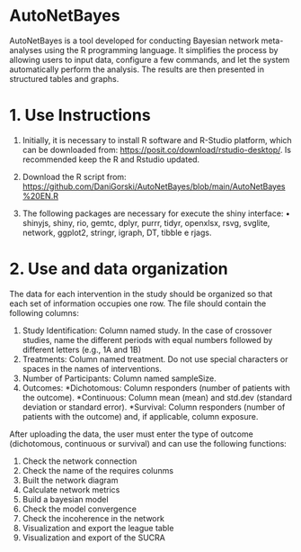 # AutoNetBayes
AutoNetBayes is a tool developed for conducting Bayesian network meta-analyses using the R programming language. It simplifies the process by allowing users to input data, configure a few commands, and let the system automatically perform the analysis. The results are then presented in structured tables and graphs.

# 1. Use Instructions
1. Initially, it is necessary to install R software and R-Studio platform, which can be downloaded from: https://posit.co/download/rstudio-desktop/. Is recommended keep the R and Rstudio updated.
   
2. Download the R script from: https://github.com/DaniGorski/AutoNetBayes/blob/main/AutoNetBayes%20EN.R

3. The following packages are necessary for execute the shiny interface:
 •	shinyjs, shiny, rio, gemtc, dplyr, purrr, tidyr, openxlsx, rsvg, svglite, network, ggplot2, stringr, igraph, DT, tibble e rjags.

# 2. Use and data organization
The data for each intervention in the study should be organized so that each set of information occupies one row. The file should contain the following columns:
1. Study Identification: Column named study. In the case of crossover studies, name the different periods with equal numbers followed by different letters (e.g., 1A and 1B)
2. Treatments: Column named treatment. Do not use special characters or spaces in the names of interventions.
3. Number of Participants: Column named sampleSize.
4. Outcomes:
*Dichotomous: Column responders (number of patients with the outcome).
*Continuous: Column mean (mean) and std.dev (standard deviation or standard error).
*Survival: Column responders (number of patients with the outcome) and, if applicable, column exposure.

After uploading the data, the user must enter the type of outcome (dichotomous, continuous or survival) and can use the following functions:
1. Check the network connection
2. Check the name of the requires colunms 
3. Built the network diagram
4. Calculate network metrics
5. Build a bayesian model 
6. Check the model convergence
7. Check the incoherence in the network
8. Visualization and export the league table
9. Visualization and export of the SUCRA



 

